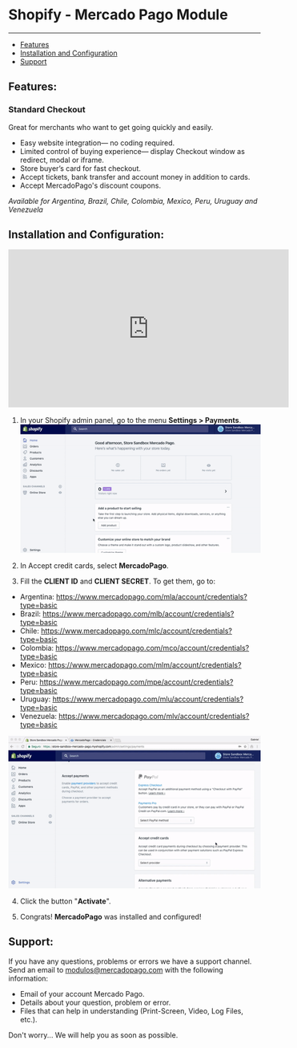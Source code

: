 # Shopify - Mercado Pago Module
---

* [Features](#Features)
* [Installation and Configuration](#Install-and-Configuration)
* [Support](#Support)

<a name="Features"></a>
## Features: ##

### Standard Checkout

Great for merchants who want to get going quickly and easily.

* Easy website integration— no coding required.
* Limited control of buying experience— display Checkout window as redirect, modal or iframe.
* Store buyer’s card for fast checkout.
* Accept tickets, bank transfer and account money in addition to cards.
* Accept MercadoPago's discount coupons.

_Available for Argentina, Brazil, Chile, Colombia, Mexico, Peru, Uruguay and Venezuela_

<a name="Install-and-Configuration"></a>
## Installation and Configuration: ##

<iframe width="560" height="315" src="https://www.youtube.com/embed/ZLINrH8WB0A" frameborder="0" allowfullscreen=""></iframe>

1. In your Shopify admin panel, go to the menu **Settings > Payments**.
![Config](/images/plugins/modules/shopify/config-1.gif)

2. In Accept credit cards, select **MercadoPago**.
3. Fill the **CLIENT ID** and **CLIENT SECRET**. To get them, go to:

  * Argentina: https://www.mercadopago.com/mla/account/credentials?type=basic
  * Brazil: https://www.mercadopago.com/mlb/account/credentials?type=basic
  * Chile: https://www.mercadopago.com/mlc/account/credentials?type=basic
  * Colombia: https://www.mercadopago.com/mco/account/credentials?type=basic
  * Mexico: https://www.mercadopago.com/mlm/account/credentials?type=basic
  * Peru: https://www.mercadopago.com/mpe/account/credentials?type=basic
  * Uruguay: https://www.mercadopago.com/mlu/account/credentials?type=basic
  * Venezuela: https://www.mercadopago.com/mlv/account/credentials?type=basic

![Config](/images/plugins/modules/shopify/config-2.gif)

4. Click the button "**Activate**".

5. Congrats! **MercadoPago** was installed and configured!


<a name="Support"></a>
## Support: ##

If you have any questions, problems or errors we have a support channel. Send an email to modulos@mercadopago.com with the following information:

* Email of your account Mercado Pago.
* Details about your question, problem or error.
* Files that can help in understanding (Print-Screen, Video, Log Files, etc.).

Don't worry... We will help you as soon as possible.